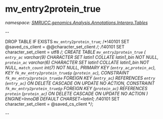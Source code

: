 ﻿# mv_entry2protein_true
_namespace: [SMRUCC.genomics.Analysis.Annotations.Interpro.Tables](./index.md)_

--
 
 DROP TABLE IF EXISTS `mv_entry2protein_true`;
 /*!40101 SET @saved_cs_client = @@character_set_client */;
 /*!40101 SET character_set_client = utf8 */;
 CREATE TABLE `mv_entry2protein_true` (
 `entry_ac` varchar(9) CHARACTER SET latin1 COLLATE latin1_bin NOT NULL,
 `protein_ac` varchar(6) CHARACTER SET latin1 COLLATE latin1_bin NOT NULL,
 `match_count` int(7) NOT NULL,
 PRIMARY KEY (`entry_ac`,`protein_ac`),
 KEY `fk_mv_entry2protein_true$p` (`protein_ac`),
 CONSTRAINT `fk_mv_entry2protein_true$e` FOREIGN KEY (`entry_ac`) REFERENCES `entry` (`entry_ac`) ON DELETE CASCADE ON UPDATE NO ACTION,
 CONSTRAINT `fk_mv_entry2protein_true$p` FOREIGN KEY (`protein_ac`) REFERENCES `protein` (`protein_ac`) ON DELETE CASCADE ON UPDATE NO ACTION
 ) ENGINE=InnoDB DEFAULT CHARSET=latin1;
 /*!40101 SET character_set_client = @saved_cs_client */;
 
 --




